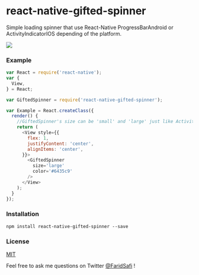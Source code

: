 # react-native-gifted-spinner

Simple loading spinner that use React-Native ProgressBarAndroid or ActivityIndicatorIOS depending of the platform.


![](https://raw.githubusercontent.com/FaridSafi/react-native-gifted-spinner/master/screenshot/screenshot.png)


### Example

```js
var React = require('react-native');
var {
  View,
} = React;

var GiftedSpinner = require('react-native-gifted-spinner');

var Example = React.createClass({
  render() {
    //GiftedSpinner's size can be 'small' and 'large' just like ActivityIndicatorIOS
    return (
      <View style={{
        flex: 1,
        justifyContent: 'center',
        alignItems: 'center',
      }}>
        <GiftedSpinner
          size='large'
          color='#6435c9'
        />
      </View>
    );
  }
});
```

### Installation

```npm install react-native-gifted-spinner --save```

### License

[MIT](LICENSE.md)

Feel free to ask me questions on Twitter [@FaridSafi](https://www.twitter.com/FaridSafi) !
